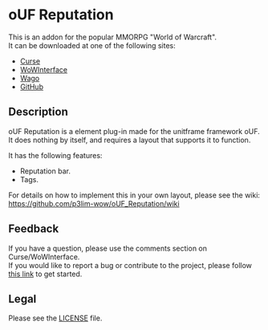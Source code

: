 # oUF Reputation

This is an addon for the popular MMORPG "World of Warcraft".  
It can be downloaded at one of the following sites:

- [Curse](https://www.curseforge.com/wow/addons/ouf-reputation)
- [WoWInterface](https://wowinterface.com/downloads/info12017)
- [Wago](https://addons.wago.io/addons/ouf-reputation)
- [GitHub](https://github.com/p3lim-wow/oUF_Reputation/releases)

## Description

oUF Reputation is a element plug-in made for the unitframe framework oUF.
It does nothing by itself, and requires a layout that supports it to function.

It has the following features:

- Reputation bar.
- Tags.

For details on how to implement this in your own layout, please see the wiki:  
<https://github.com/p3lim-wow/oUF_Reputation/wiki>

## Feedback

If you have a question, please use the comments section on Curse/WoWInterface.  
If you would like to report a bug or contribute to the project, please follow [this link](//github.com/p3lim-wow/oUF_Reputation/issues?q=) to get started.

## Legal

Please see the [LICENSE](//github.com/p3lim-wow/oUF_Reputation/blob/master/LICENSE.txt) file.
